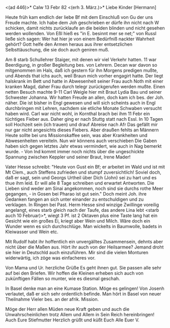 <(ad 446)>* Calw 13 Febr 82
 <(erh 3. März.)>*
Liebe Kinder [Hermann]

Heute früh kam endlich der liebe Bf mit dem Einschluß von Gu der uns Freude machte. Ich habe dem Joh geschrieben er dürfe ihn nicht nach W schicken, damit nichts zurücklaufe an die beiden blinden und nicht gesehen werden wollenden. Von Eßl hieß es "in E. besinnt mer se net;" von Russl ließe sich sagen: Wer hat hier je von einem Bedürfniß nackter Wahrheit gehört? Gott helfe den Armen heraus aus ihrer entsetzlichen Selbsttäuschung, die sie doch auch geniren muß.

Am 8 starb Schullehrer Staiger, mit denen wir viel Verkehr hatten. 11 war Beerdigung, in großer Begleitung bes. von Lehrern. Decan war davon so mitgenommen im Hals, daß ich gestern für ihn Morgens predigen mußte, und Abends that ichs auch, weil Braun mich vorher engagirt hatte. Der liegt halskrank im Bett und hatte in Abwesenheit seiner Frau auch Noth mit einer kranken Magd, daher Frau durch telegr zurückgerufen werden mußte. 
Einen netten Besuch machte 9-11 Carl Weigle hier mit Braut Lydia Bau und seiner Schwester Johanna. Wir hatten Freude an allen, doch kam ich bes. der Joh. näher. Die ist bisher in Engl gewesen und will sich scheints auch in Engl durchbringen mit Lehren, nachdem sie etliche Monate Schwaben versucht haben wird. Carl war nicht wohl, in Kornthal brach bei ihm 11 Febr ein tüchtiges Fieber aus. Daher ging er nach Stuttg statt nach Essl. In 10 Tagen soll Hochzeit sein (ich trauen) und drauf Abreise nach Afr Das gefällt mir nur gar nicht angesichts dieses Fiebers. Aber draußen fehlts an Männern 
Heute sollte bei uns Missionskaffee sein, was aber Krankheiten und Abwesenheiten vereiteln. Nun wir könnens auch verschieben Die Gaben haben sich gegen letztes Jahr etwas vermindert, wie auch in Nag bemerkt wurde. - Von Ind kommt immer noch nichts über die ungeschickte Spannung zwischen Keppler und seiner Braut, Irene Mader!

Vater Hesse schreibt: "Heute von Gust ein Bf; er arbeitet im Wald und ist mit Mt Clem., auch Steffens zufrieden und stumpf zuversichtlich! Soviel doch, daß er sagt, sein und Georgs Urtheil über Dich (John) sei zu hart und es thue ihm leid. Er will alle 8 Tage schreiben und erwartet Antworten. Die Lieben sind weder am Sinai angekommen, noch sind sie durchs rothe Meer gegangen, - in Gosen bei Pharao ist gut sein." Doch meint Joh. ihre Gedanken fangen an sich unter einander zu entschuldigen und zu verklagen. 
In Ringen bei Past. Herm Hesse sind winzige Zwillinge voreilig angelangt, eines starb gleich nach der Taufe, das andere Lina lebt <starb auch 10 Februar)>*, wiegt 3 Pf. ist 2 Oktaven plus eine Taste lang hat ein Gesicht wie ein großes Ei, kriegt aber Wein und Milch. Wäre doch ein Wunder wenn es sich durchschlüge. Man wickelts in Baumwolle, badets in Kleiwasser und Wein etc.

Mit Rudolf habt ihr hoffentlich ein unvergälltes Zusammensein, dehnts aber nicht über die Maßen aus. Hört ihr auch von der Heilsarmee? Jemand droht sie hier in Deutschld auch einzuführen. Mir sind die vielen Monturen widerwärtig, ich zöge was einfacheres vor.

Von Mama und Ur. herzliche Grüße Es geht ihnen gut. Sie passen alle sehr auf bei den Briefen. Wir hoffen die Kleinen erheben sich auch von zukünftigen Fällen so munter, wie es diesmal geschah.

In Basel denke man an eine Kumase Station. Möge es gelingen! 
Von Josenh verlautet, daß er sich sehr ordentlich befinde. Man hört in Basel von neuer Theilnahme Vieler bes. an der afrik. Mission.

Möge der Herr allen Müden neue Kraft geben und auch die Unwahrscheinlichen trotz Allem und Allem in Sein Reich hereinbringen! Auch Eure Stiefmutter 
 Herzlich grüßt und küßt Euch Alle
 Euer V.
